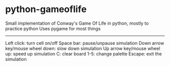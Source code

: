 # python-gameoflife
Small implementation of Conway's Game Of Life in python, mostly to practice python
Uses pygame for most things

---

Left click: turn cell on/off
Space bar: pause/unpause simulation
Down arrow key/mouse wheel down: slow down simulation
Up arrow key/mouse wheel up: speed up simulation
C: clear board
1-5: change palette
Escape: exit the simulation